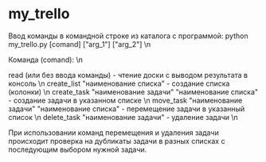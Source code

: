 # my_trello

Ввод команды в командной строке из каталога с программой: python my_trello.py [comand] ["arg_1"] ["arg_2"] \n

Командa (comand): \n

read (или без ввода команды) - чтение доски с выводом результата в консоль \n
create_list "наименование списка" - создание списка (колонки) \n
create_task "наименование задачи" "наименование списка" - создание задачи в указанном списке \n
move_task "наименование задачи" "наименование списка" - перемещение задачи в указанный список \n
delete_task "наименование задачи" - удаление задачи \n

При использовании команд перемещения и удаления задачи происходит проверка на дубликаты задачи в разных списках с последующим выбором нужной задачи.
